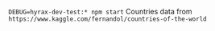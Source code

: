 `DEBUG=hyrax-dev-test:* npm start`
Countries data from `https://www.kaggle.com/fernandol/countries-of-the-world`